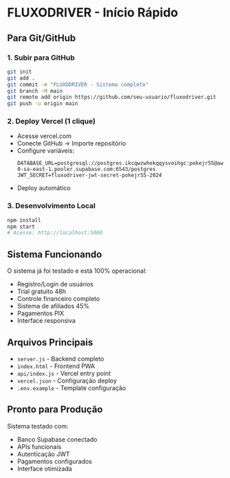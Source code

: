 # FLUXODRIVER - Início Rápido

## Para Git/GitHub

### 1. Subir para GitHub
```bash
git init
git add .
git commit -m "FLUXODRIVER - Sistema completo"
git branch -M main
git remote add origin https://github.com/seu-usuario/fluxodriver.git
git push -u origin main
```

### 2. Deploy Vercel (1 clique)
- Acesse vercel.com
- Conecte GitHub → Importe repositório
- Configure variáveis:
  ```
  DATABASE_URL=postgresql://postgres.ikcqwzwhekqqysvoihgc:pokejr55@aws-0-sa-east-1.pooler.supabase.com:6543/postgres
  JWT_SECRET=fluxodriver-jwt-secret-pokejr55-2024
  ```
- Deploy automático

### 3. Desenvolvimento Local
```bash
npm install
npm start
# Acesse: http://localhost:5000
```

## Sistema Funcionando

O sistema já foi testado e está 100% operacional:
- Registro/Login de usuários
- Trial gratuito 48h
- Controle financeiro completo
- Sistema de afiliados 45%
- Pagamentos PIX
- Interface responsiva

## Arquivos Principais

- `server.js` - Backend completo
- `index.html` - Frontend PWA
- `api/index.js` - Vercel entry point
- `vercel.json` - Configuração deploy
- `.env.example` - Template configuração

## Pronto para Produção

Sistema testado com:
- Banco Supabase conectado
- APIs funcionais
- Autenticação JWT
- Pagamentos configurados
- Interface otimizada